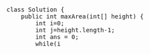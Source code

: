 <pre>
class Solution {
    public int maxArea(int[] height) {
        int i=0;
        int j=height.length-1;
        int ans = 0;
        while(i<j){
            int curr_sum = (height[i]<height[j])?(j-i)*height[i]:(j-i)*height[j];
            ans = Math.max(ans,curr_sum);
            if(height[i]<height[j]) i++;
            else j--;
        }
        return ans;
    }
}
</pre>
